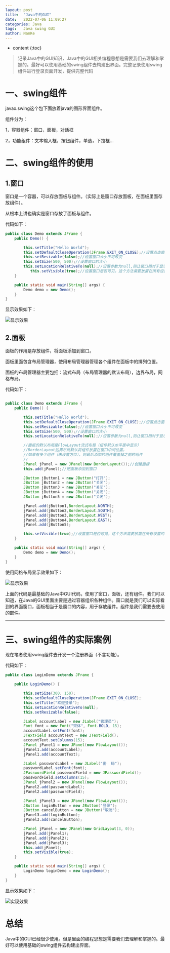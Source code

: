 ```yaml
---
layout: post
title:  "Java中的GUI"
date:   2022-07-06 11:09:27
categories: Java
tags:   Java swing GUI 
author: NanKe
---
```


* content
{:toc}
> 记录Java中的GUI知识，Java中的GUI相关编程思想是需要我们去理解和掌握的。最好可以使用基础的swing组件去构建出界面。完整记录使用swing组件进行登录页面开发，提供完整代码



# 一、swing组件
javax.swing这个包下面放着java的图形界面组件。

组件分为：

1，容器组件：窗口，面板，对话框

2，功能组件：文本输入框，按钮组件，单选，下拉框...

# 二、swing组件的使用
## 1.窗口
窗口是一个容器，可以存放面板与组件。（实际上是窗口存放面板，在面板里面存放组件）。

从根本上讲也确实是窗口存放了面板与组件。

代码如下：
```java
public class Demo extends JFrame {
    public Demo() {

        this.setTitle("Hello World");
        this.setDefaultCloseOperation(JFrame.EXIT_ON_CLOSE);//设置点击窗口上的红叉之后的操作
        this.setResizable(false);//设置窗口大小不可改变
        this.setSize(500, 500);//设置窗口的大小
        this.setLocationRelativeTo(null);//设置参数为null,则让窗口相对于显示器，水平，垂直居中（把这个方法放置在所有设置的后面）
           this.setVisible(true);//设置窗口是否可见，这个方法需要放置在所有设置的末尾
    }

    public static void main(String[] args) {
        Demo demo = new Demo();
    }
}
```
显示效果如下：

![显示效果](https://raw.githubusercontent.com/crazymen-nanke/image/master/note/202303181154424.png)

## 2.面板
面板的作用是存放组件，将面板添加到窗口。

面板里面包含布局管理器，使用布局管理器管理各个组件在面板中的排列位置。

面板的布局管理器主要包括：流式布局（布局管理器的默认布局），边界布局，网格布局。

代码如下：
```java

public class Demo extends JFrame {
    public Demo() {

        this.setTitle("Hello World");
        this.setDefaultCloseOperation(JFrame.EXIT_ON_CLOSE);//设置点击窗口上的红叉之后的操作
        this.setResizable(false);//设置窗口大小不可改变
        this.setSize(500, 500);//设置窗口的大小
        this.setLocationRelativeTo(null);//设置参数为null,则让窗口相对于显示器，水平，垂直居中（把这个方法放置在所有设置的后面）

        //面板的默认布局是FlowLayout流式布局（组件默认水平居中显示）
        //BorderLayout边界布局默认将组件放置在窗口中间位置，
        //如果有多个组件（未设置方位），则最后添加的组件覆盖掉之前的组件
        //
        JPanel jPanel = new JPanel(new BorderLayout());//创建面板
        this.add(jPanel);//把面板添加到窗口

        JButton jButton1 = new JButton("打开");
        JButton jButton2 = new JButton("关闭");
        JButton jButton3 = new JButton("关闭");
        JButton jButton4 = new JButton("关闭");
        JButton jButton5 = new JButton("关闭");

        jPanel.add(jButton1,BorderLayout.NORTH);
        jPanel.add(jButton2,BorderLayout.SOUTH);
        jPanel.add(jButton3,BorderLayout.WEST);
        jPanel.add(jButton4,BorderLayout.EAST);
        jPanel.add(jButton5);

        this.setVisible(true);//设置窗口是否可见，这个方法需要放置在所有设置的末尾
    }

    public static void main(String[] args) {
        Demo demo = new Demo();
    }
}
```
使用网格布局显示效果如下：

![显示效果](https://raw.githubusercontent.com/crazymen-nanke/image/master/note/202303181155891.png)

上面的代码是最基础的Java中GUI代码，使用了窗口，面板，还有组件。我们可以知道，在Java的GUI里面主要是通过容器组织各种组件。窗口就是我们可以实际看到的界面窗口，面板相当于是窗口的内容，用于存放组件。组件是我们需要去使用的部件。

---

# 三、swing组件的实际案例
现在笔者使用swing组件去开发一个注册界面（不含功能）。

代码如下：
```java
public class LoginDemo extends JFrame {

    public LoginDemo() {

        this.setSize(300, 150);
        this.setDefaultCloseOperation(JFrame.EXIT_ON_CLOSE);
        this.setTitle("欢迎登录");
        this.setLocationRelativeTo(null);
        this.setResizable(false);

        JLabel accountLabel = new JLabel("管理员");
        Font font = new Font("宋体", Font.BOLD, 15);
        accountLabel.setFont(font);
        JTextField accountText = new JTextField();
        accountText.setColumns(15);
        JPanel jPanel1 = new JPanel(new FlowLayout());
        jPanel1.add(accountLabel);
        jPanel1.add(accountText);

        JLabel passwordLabel = new JLabel("密  码");
        passwordLabel.setFont(font);
        JPasswordField passwordField = new JPasswordField();
        passwordField.setColumns(15);
        JPanel jPanel2 = new JPanel(new FlowLayout());
        jPanel2.add(passwordLabel);
        jPanel2.add(passwordField);

        JPanel jPanel3 = new JPanel(new FlowLayout());
        JButton loginButton = new JButton("登录");
        JButton cancelButton = new JButton("取消");
        jPanel3.add(loginButton);
        jPanel3.add(cancelButton);

        JPanel jPanel = new JPanel(new GridLayout(3, 0));
        jPanel.add(jPanel1);
        jPanel.add(jPanel2);
        jPanel.add(jPanel3);
        this.add(jPanel);
        this.setVisible(true);
    }

    public static void main(String[] args) {
        LoginDemo loginDemo = new LoginDemo();
    }
}
```
显示效果如下：

![实现效果](https://raw.githubusercontent.com/crazymen-nanke/image/master/note/202303181157018.png)

# 总结
Java中的GUI已经很少使用。但是里面的编程思想是需要我们去理解和掌握的。最好可以使用基础的swing组件去构建出界面。